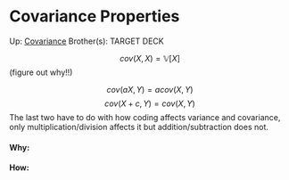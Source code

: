# Covariance Properties

Up: [Covariance](covariance)
Brother(s):
TARGET DECK

$$ cov(X,X) = \mathbb{V}[X]$$
(figure out why!!)

$$ cov(aX,Y) = acov(X,Y) $$
$$ cov(X + c, Y) = cov(X, Y) $$
The last two have to do with how coding affects variance and covariance, only multiplication/division affects it but addition/subtraction does not.

































#### Why:
#### How:









